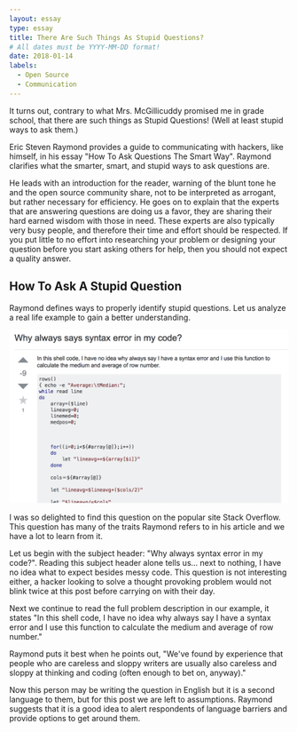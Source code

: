 ```yaml
---
layout: essay
type: essay
title: There Are Such Things As Stupid Questions?
# All dates must be YYYY-MM-DD format!
date: 2018-01-14
labels:
  - Open Source 
  - Communication
---
```


It turns out, contrary to what Mrs. McGillicuddy promised me in grade school, that there are such things as Stupid Questions! (Well at least stupid ways to ask them.) 

Eric Steven Raymond provides a guide to communicating with hackers, like himself, in his essay "How To Ask Questions The Smart Way". Raymond clarifies what the smarter, smart, and stupid ways to ask questions are. 

He leads with an introduction for the reader, warning of the blunt tone he and the open source community share, not to be interpreted as arrogant, but rather necessary for efficiency. He goes on to explain that the experts that are answering questions are doing us a favor, they are sharing their hard earned wisdom with those in need. These experts are also typically very busy people, and therefore their time and effort should be respected. If you put little to no effort into researching your problem or designing your question before you start asking others for help, then you should not expect a quality answer. 

## How To Ask A Stupid Question ##

Raymond defines ways to properly identify stupid questions. Let us analyze a real life example to gain a better understanding. 

<img class="ui large right floated rounded image" src="../images/stupidQuestion.png">

I was so delighted to find this question on the popular site Stack Overflow. This question has many of the traits Raymond refers to in his article and we have a lot to learn from it.

Let us begin with the subject header: "Why always syntax error in my code?". Reading this subject header alone tells us... next to nothing, I have no idea what to expect besides messy code. This question is not interesting either, a hacker looking to solve a thought provoking problem would not blink twice at this post before carrying on with their day.

Next we continue to read the full problem description in our example, it states "In this shell code, I have no idea why always say I have a syntax error and I use this function to calculate the medium and average of row number."

Raymond puts it best when he points out, "We've found by experience that people who are careless and sloppy writers are usually also careless and sloppy at thinking and coding (often enough to bet on, anyway)."  

Now this person may be writing the question in English but it is a second language to them, but for this post we are left to assumptions. Raymond suggests that it is a good idea to alert respondents of language barriers and provide options to get around them.



